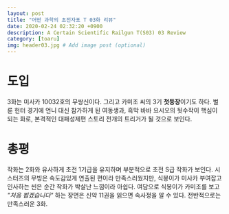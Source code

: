 ```yaml
---
layout: post
title: "어떤 과학의 초전자포 T 03화 리뷰"
date: 2020-02-24 02:32:20 +0900
description: A Certain Scientific Railgun T(S03) 03 Review
category: [toaru]
img: header03.jpg # Add image post (optional)
---
```

# 도입
3화는 미사카 10032호의 무쌍신이다. 그리고 카미조 씨의 3기 **첫등장**이기도 하다. 벌룬 헌터 경기에 언니 대신 참가하게 된 여동생과, 흑막 바바 요시오의 뒷수작이 핵심이 되는 화로, 본격적인 대패성제편 스토리 전개의 트리거가 될 것으로 보인다.

# 총평
작화는 2화와 유사하게 초전 1기급을 유지하며 부분적으로 초전 S급 작화가 보인다. 시스터즈의 무빙은 속도감있게 연출된 편이라 만족스러웠지만, 식봉이가 미사카 부여잡고 인사하는 씬은 순간 작화가 박살난 느낌이라 아쉽다. 여담으로 식봉이가 카미조를 보고 *"처음 뵙겠습니다"* 하는 장면은 신약 11권을 읽으면 속사정을 알 수 있다. 전반적으로는 만족스러운 3화.
